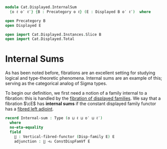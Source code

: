 <!--
```agda
open import Cat.Displayed.Instances.DisplayedFamilies
open import Cat.Instances.Shape.Interval using (Arr)
open import Cat.Displayed.Composition
open import Cat.Displayed.Cartesian
open import Cat.Displayed.Adjoint
open import Cat.Displayed.Functor
open import Cat.Instances.Slice
open import Cat.Displayed.Base
open import Cat.Prelude
```
-->

```agda
module Cat.Displayed.InternalSum
  {o ℓ o′ ℓ′} {B : Precategory o ℓ} (E : Displayed B o′ ℓ′)  where

open Precategory B
open Displayed E

open import Cat.Displayed.Instances.Slice B
open import Cat.Displayed.Total
```

# Internal Sums

As has been noted before, fibrations are an excellent setting for studying
logical and type-theoretic phenomena. Internal sums are an example of this;
serving as the categorical analog of Sigma types.

To begin our definition, we first need a notion of a family internal to
a fibration: this is handled by the [fibration of displayed families].
We say that a fibration $\cE$ has **internal sums** if the constant
displayed family functor has a [fibred left adjoint].

[fibration of displayed families]: Cat.Displayed.Instances.DisplayedFamilies.html
[fibred left adjoint]: Cat.Displayed.Adjoint.html

```agda
record Internal-sum : Type (o ⊔ ℓ ⊔ o′ ⊔ ℓ′)
  where
  no-eta-equality
  field
    ∐ : Vertical-fibred-functor (Disp-family E) E
    adjunction : ∐ ⊣↓ ConstDispFamVf E
```

